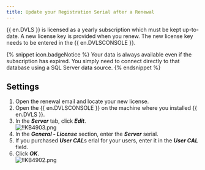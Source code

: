 ```yaml
---
title: Update your Registration Serial after a Renewal
---
```

{{ en.DVLS }} is licensed as a yearly subscription which must be kept up-to-date. A new license key is provided when you renew. The new license key needs to be entered in the {{ en.DVLSCONSOLE }}.

{% snippet icon.badgeNotice %}
Your data is always available even if the subscription has expired. You simply need to connect directly to that database using a SQL Server data source.
{% endsnippet %}

## Settings

1. Open the renewal email and locate your new license.
2. Open the {{ en.DVLSCONSOLE }} on the machine where you installed {{ en.DVLS }}.
3. In the ***Server*** tab, click ***Edit***.  
   ![!!KB4903.png](https://webdevolutions.azureedge.net/docs/en/kb/KB4903.png)
4. In the ***General - License*** section, enter the ***Server*** serial.
5. If you purchased ***User CAL***s erial for your users, enter it in the ***User CAL*** field.
6. Click ***OK***.  
   ![!!KB4902.png](https://webdevolutions.azureedge.net/docs/en/kb/KB4902.png)
